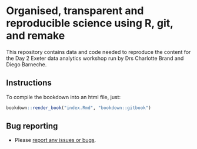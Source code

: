 # Organised, transparent and reproducible science using R, git, and remake

This repository contains data and code needed to reproduce the content for the Day 2 Exeter data analytics workshop run by Drs Charlotte Brand and Diego Barneche.

## Instructions

To compile the bookdown into an html file, just:

```r
bookdown::render_book("index.Rmd", "bookdown::gitbook")
```

## Bug reporting
* Please [report any issues or bugs](https://github.com/exeter-data-analytics/reproducibleScience/issues).
